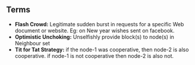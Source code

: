## Terms

- **Flash Crowd:** Legitimate sudden burst in requests for a specific Web document or website. Eg: on New year wishes sent on facebook.
- **Optimistic Unchoking:** Unselfishly provide block(s) to node(s) in Neighbour set
- **Tit for Tat Strategy:**  if the node-1 was cooperative, then node-2 is also cooperative. if node-1 is not cooperative then node-2 is also not.

